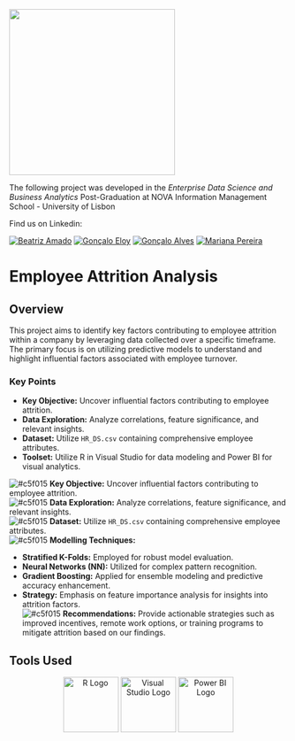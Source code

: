 <img src="https://github.com/AndrePatchy/NOVA-IMS/blob/main/novaimsimage.png?raw=true" width="300" height="300" /> 

The following project was developed in the *Enterprise Data Science and Business Analytics* Post-Graduation at NOVA Information Management School - University of Lisbon

Find us on Linkedin: 

[![Beatriz Amado](https://img.shields.io/badge/Beatriz_Amado-LinkedIn-blue?style=flat&logo=linkedin)](https://www.linkedin.com/in/beatrizamado/)
[![Gonçalo Eloy](https://img.shields.io/badge/Gon%C3%A7alo_Eloy-LinkedIn-blue?style=flat&logo=linkedin)](https://www.linkedin.com/in/goncaloeloy/)
[![Gonçalo Alves](https://img.shields.io/badge/Gon%C3%A7alo_Alves-LinkedIn-blue?style=flat&logo=linkedin)](https://www.linkedin.com/in/goncaloalves/)
[![Mariana Pereira](https://img.shields.io/badge/Mariana_Pereira-LinkedIn-blue?style=flat&logo=linkedin)](https://www.linkedin.com/in/marianapereira/)

# Employee Attrition Analysis

## Overview

This project aims to identify key factors contributing to employee attrition within a company by leveraging data collected over a specific timeframe. The primary focus is on utilizing predictive models to understand and highlight influential factors associated with employee turnover.

### Key Points

- **Key Objective:** Uncover influential factors contributing to employee attrition.
- **Data Exploration:** Analyze correlations, feature significance, and relevant insights.
- **Dataset:** Utilize `HR_DS.csv` containing comprehensive employee attributes.
- **Toolset:** Utilize R in Visual Studio for data modeling and Power BI for visual analytics.

![#c5f015](https://via.placeholder.com/15/c5f015/c5f015.png) **Key Objective:** Uncover influential factors contributing to employee attrition.  
![#c5f015](https://via.placeholder.com/15/c5f015/c5f015.png) **Data Exploration:** Analyze correlations, feature significance, and relevant insights.  
![#c5f015](https://via.placeholder.com/15/c5f015/c5f015.png) **Dataset:** Utilize `HR_DS.csv` containing comprehensive employee attributes.  
![#c5f015](https://via.placeholder.com/15/c5f015/c5f015.png)  **Modelling Techniques:**
  - **Stratified K-Folds:** Employed for robust model evaluation.
  - **Neural Networks (NN):** Utilized for complex pattern recognition.
  - **Gradient Boosting:** Applied for ensemble modeling and predictive accuracy enhancement.
  - **Strategy:** Emphasis on feature importance analysis for insights into attrition factors.  
![#c5f015](https://via.placeholder.com/15/c5f015/c5f015.png) **Recommendations:** Provide actionable strategies such as improved incentives, remote work options, or training programs to mitigate attrition based on our findings.  

## Tools Used

<div align="center">
  <img src="URL_TO_R_LOGO" alt="R Logo" width="100" />
  <img src="URL_TO_VISUAL_STUDIO_LOGO" alt="Visual Studio Logo" width="100" />
  <img src="URL_TO_POWER_BI_LOGO" alt="Power BI Logo" width="100" />
</div>


